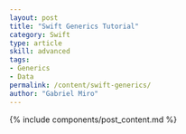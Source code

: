 ```yaml
---
layout: post
title: "Swift Generics Tutorial"
category: Swift
type: article
skill: advanced
tags:
- Generics
- Data
permalink: /content/swift-generics/
author: "Gabriel Miro"
---
```

{% include components/post_content.md %}
